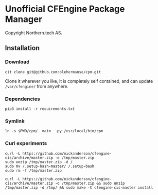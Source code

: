 # Unofficial CFEngine Package Manager

Copyright Northern.tech AS.

## Installation

### Download
```
cit clone git@github.com:olehermanse/cpm.git
```
Clone it wherever you like, it is completely self contained, and can update `/var/cfengine/` from anywhere.

### Dependencies
```
pip3 install -r requirements.txt
```

### Symlink
```
ln -s $PWD/cpm/__main__.py /usr/local/bin/cpm
```

### Curl experiments

```
curl -L https://github.com/nickanderson/cfengine-cis/archive/master.zip -o /tmp/master.zip
sudo unzip /tmp/master.zip -d /
sudo mv /.setup-bash-master/ /.setup-bash
sudo rm -f /tmp/master.zip

curl -L https://github.com/nickanderson/cfengine-cis/archive/master.zip -o /tmp/master.zip && sudo unzip /tmp/master.zip -d /tmp/ && sudo make -C cfengine-cis-master install
```
